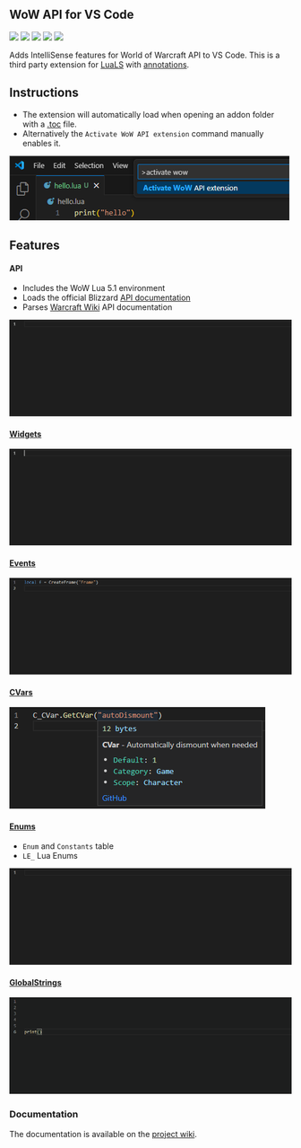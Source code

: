 ## WoW API for VS Code
[![](https://img.shields.io/github/license/Ketho/vscode-wow-api)](https://opensource.org/licenses/MIT)
[![](https://img.shields.io/github/v/release/Ketho/vscode-wow-api)](https://github.com/Ketho/vscode-wow-api/releases)
[![](https://img.shields.io/badge/mainline-11.1.5-yellow)](https://github.com/Ketho/BlizzardInterfaceResources/tree/11.1.5)
[![](https://img.shields.io/badge/cata-4.4.2-yellow)](https://github.com/Ketho/BlizzardInterfaceResources/tree/4.4.2)
[![](https://img.shields.io/badge/vanilla-1.15.7-yellow)](https://github.com/Ketho/BlizzardInterfaceResources/tree/1.15.7)

Adds IntelliSense features for World of Warcraft API to VS Code. This is a third party extension for [LuaLS](https://marketplace.visualstudio.com/items?itemName=sumneko.lua) with [annotations](https://luals.github.io/wiki/annotations/).

## Instructions
* The extension will automatically load when opening an addon folder with a [.toc](https://warcraft.wiki.gg/wiki/TOC_format) file.
* Alternatively the `Activate WoW API extension` command manually enables it.

![](img/readme/activate.png)

## Features
#### API
* Includes the WoW Lua 5.1 environment
* Loads the official Blizzard [API documentation](https://github.com/Gethe/wow-ui-source/tree/live/Interface/AddOns/Blizzard_APIDocumentationGenerated)
* Parses [Warcraft Wiki](https://warcraft.wiki.gg/wiki/World_of_Warcraft_API) API documentation

![](https://github.com/Ketho/vscode-wow-api/raw/master/img/readme/api.gif)

#### [Widgets](https://warcraft.wiki.gg/wiki/Widget_API)
![](https://github.com/Ketho/vscode-wow-api/raw/master/img/readme/widget.gif)

#### [Events](https://warcraft.wiki.gg/wiki/Events)
![](https://github.com/Ketho/vscode-wow-api/raw/master/img/readme/event.gif)

#### [CVars](https://warcraft.wiki.gg/wiki/Console_variables)
![](https://github.com/Ketho/vscode-wow-api/raw/master/img/readme/cvar.png)

#### [Enums](https://github.com/Ketho/BlizzardInterfaceResources/blob/mainline/Resources/LuaEnum.lua)
* `Enum` and `Constants` table
* `LE_` Lua Enums

![](https://github.com/Ketho/vscode-wow-api/raw/master/img/readme/enum.gif)

#### [GlobalStrings](https://github.com/Ketho/BlizzardInterfaceResources/blob/mainline/Resources/GlobalStrings.lua)

![](https://github.com/Ketho/vscode-wow-api/raw/master/img/readme/globalstring.gif)

### Documentation
The documentation is available on the [project wiki](https://github.com/Ketho/vscode-wow-api/wiki).
